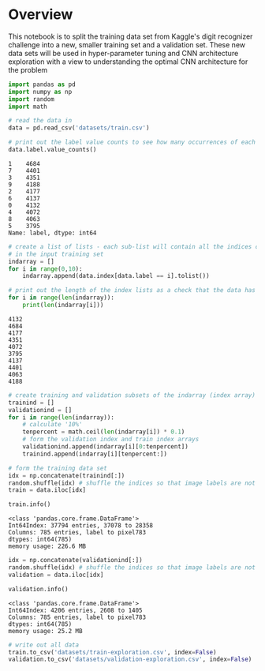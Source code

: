 
# Overview

This notebook is to split the training data set from Kaggle's digit recognizer challenge into a new, smaller training set and a validation set. These new data sets will be used in hyper-parameter tuning and CNN architecture exploration with a view to understanding the optimal CNN architecture for the problem


```python
import pandas as pd
import numpy as np
import random
import math
```


```python
# read the data in
data = pd.read_csv('datasets/train.csv')
```


```python
# print out the label value counts to see how many occurrences of each label exist in the database
data.label.value_counts()
```




    1    4684
    7    4401
    3    4351
    9    4188
    2    4177
    6    4137
    0    4132
    4    4072
    8    4063
    5    3795
    Name: label, dtype: int64




```python
# create a list of lists - each sub-list will contain all the indices corresponding to a single label 
# in the input training set
indarray = []
for i in range(0,10):
    indarray.append(data.index[data.label == i].tolist())
```


```python
# print out the length of the index lists as a check that the data has been divided correctly
for i in range(len(indarray)):
    print(len(indarray[i]))
```

    4132
    4684
    4177
    4351
    4072
    3795
    4137
    4401
    4063
    4188



```python
# create training and validation subsets of the indarray (index array)
trainind = []
validationind = []
for i in range(len(indarray)):
    # calculate '10%'
    tenpercent = math.ceil(len(indarray[i]) * 0.1)
    # form the validation index and train index arrays
    validationind.append(indarray[i][0:tenpercent])
    trainind.append(indarray[i][tenpercent:])
```


```python
# form the training data set
idx = np.concatenate(trainind[:])
random.shuffle(idx) # shuffle the indices so that image labels are not grouped in the output set
train = data.iloc[idx]
```


```python
train.info()
```

    <class 'pandas.core.frame.DataFrame'>
    Int64Index: 37794 entries, 37078 to 28358
    Columns: 785 entries, label to pixel783
    dtypes: int64(785)
    memory usage: 226.6 MB



```python
idx = np.concatenate(validationind[:])
random.shuffle(idx) # shuffle the indices so that image labels are not grouped in the output set
validation = data.iloc[idx]
```


```python
validation.info()
```

    <class 'pandas.core.frame.DataFrame'>
    Int64Index: 4206 entries, 2608 to 1405
    Columns: 785 entries, label to pixel783
    dtypes: int64(785)
    memory usage: 25.2 MB



```python
# write out all data
train.to_csv('datasets/train-exploration.csv', index=False)
validation.to_csv('datasets/validation-exploration.csv', index=False)
```
